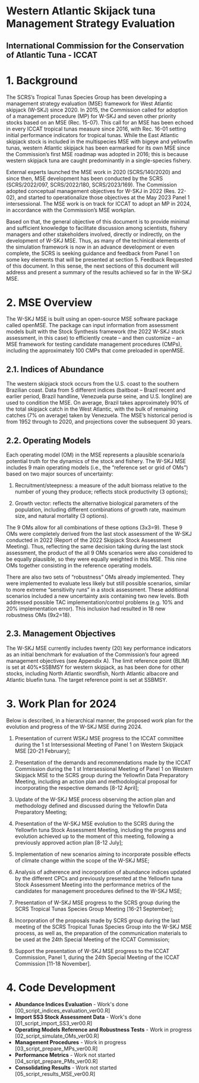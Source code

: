 # Western Atlantic Skijack tuna Management Strategy Evaluation

## International Commission for the Conservation of Atlantic Tuna - ICCAT

# 1. Background

The SCRS’s Tropical Tunas Species Group has been developing a management strategy evaluation (MSE)
framework for West Atlantic skipjack (W-SKJ) since 2020. In 2015, the Commission called for adoption of
a management procedure (MP) for W-SKJ and seven other priority stocks based on an MSE (Rec. 15-07).
This call for an MSE has been echoed in every ICCAT tropical tunas measure since 2016, with Rec. 16-01
setting initial performance indicators for tropical tunas. While the East Atlantic skipjack stock is included in
the multispecies MSE with bigeye and yellowfin tunas, western Atlantic skipjack has been earmarked for its
own MSE since the Commission’s first MSE roadmap was adopted in 2016; this is because western skipjack
tuna are caught predominantly in a single-species fishery.

External experts launched the MSE work in 2020 (SCRS/140/2020) and since then, MSE development has
been conducted by the SCRS (SCRS/2022/097, SCRS/2022/180, SCRS/2023/169). The Commission
adopted conceptual management objectives for W-SKJ in 2022 (Res. 22-02), and started to operationalize
those objectives at the May 2023 Panel 1 intersessional. The MSE work is on track for ICCAT to adopt an
MP in 2024, in accordance with the Commission’s MSE workplan.

Based on that, the general objective of this document is to provide minimal and sufficient knowledge to
facilitate discussion among scientists, fishery managers and other stakeholders involved, directly or
indirectly, on the development of W-SKJ MSE. Thus, as many of the techinical elements of the simulation
framework is now in an advance development or even complete, the SCRS is seeking guidance and feedback
from Panel 1 on some key elements that will be presented at section 5. Feedback Requested of this
document. In this sense, the next sections of this document will address and present a summary of the results
achieved so far in the W-SKJ MSE.

# 2. MSE Overview

The W-SKJ MSE is built using an open-source MSE software package called openMSE. The package can
input information from assessment models built with the Stock Synthesis framework (the 2022 W-SKJ stock
assessment, in this case) to efficiently create – and then customize – an MSE framework for testing
candidate management procedures (CMPs), including the approximately 100 CMPs that come preloaded in
openMSE.

## 2.1. Indices of Abundance

The western skipjack stock occurs from the U.S. coast to the southern Brazilian coast. Data from 5 different
indices (baitboat – Brazil recent and earlier period, Brazil handline, Venezuela purse seine, and U.S.
longline) are used to condition the MSE. On average, Brazil takes approximately 90% of the total skipjack
catch in the West Atlantic, with the bulk of remaining catches (7% on average) taken by Venezuela. The
MSE’s historical period is from 1952 through to 2020, and projections cover the subsequent 30 years.

## 2.2. Operating Models

Each operating model (OM) in the MSE represents a plausible scenario/a potential truth for the dynamics of
the stock and fishery. The W-SKJ MSE includes 9 main operating models (i.e., the “reference set or grid of
OMs”) based on two major sources of uncertainty:

1. Recruitment/steepness: a measure of the adult biomass relative to the number of young they
produce; reflects stock productivity (3 options);

2. Growth vector: reflects the alternative biological parameters of the population, including different
combinations of growth rate, maximum size, and natural mortality (3 options).

The 9 OMs allow for all combinations of these options (3x3=9). These 9 OMs were completely derived from
the last stock assessment of the W-SKJ conducted in 2022 (Report of the 2022 Skipjack Stock Assessment
Meeting). Thus, reflecting the same decision taking during the last stock assessment, the product of the all 9
OMs scenarios were also considered to be equally plausible, so they were equally weighted in this MSE.
This nine OMs together consisting in the reference operating models.

There are also two sets of “robustness” OMs already implemented. They were implemented to evaluate less
likely but still possible scenarios, similar to more extreme “sensitivity runs” in a stock assessment. These
additional scenarios included a new uncertainty axis containing two new levels. Both addressed possible
TAC implementation/control problems (e.g. 10% and 20% implementation error). This inclusion had
resulted in 18 new robustness OMs (9x2=18).

## 2.3. Management Objectives

The W-SKJ MSE currently includes twenty (20) key performance indicators as an initial benchmark for
evaluation of the Commission’s four agreed management objectives (see Appendix A). The limit reference
point (BLIM) is set at 40%*SSBMSY for western skipjack, as has been done for other stocks, including North
Atlantic swordfish, North Atlantic albacore and Atlantic bluefin tuna. The target reference point is set at
SSBMSY.

# 3. Work Plan for 2024

Below is described, in a hierarchical manner, the proposed work plan for the evolution and progress of the
W-SKJ MSE during 2024.

1) Presentation of current WSKJ MSE progress to the ICCAT committee during the 1 st Intersessional
Meeting of Panel 1 on Western Skipjack MSE [20-21 February];

2) Presentation of the demands and recommendations made by the ICCAT Commission during the 1 st
Intersessional Meeting of Panel 1 on Western Skipjack MSE to the SCRS group during the Yellowfin
Data Preparatory Meeting, including an action plan and methodological proposal for incorporating the
respective demands [8-12 April];

3) Update of the W-SKJ MSE process observing the action plan and methodology defined and discussed
during the Yellowfin Data Preparatory Meeting;

4) Presentation of the W-SKJ MSE evolution to the SCRS during the Yellowfin tuna Stock Assessment
Meeting, including the progress and evolution achieved up to the moment of this meeting, following a
previously approved action plan [8-12 July];

5) Implementation of new scenarios aiming to incorporate possible effects of climate change within the scope of the W-SKJ MSE;

6) Analysis of adherence and incorporation of abundance indices updated by the different CPCs and
previously presented at the Yellowfin tuna Stock Assessment Meeting into the performance metrics of
the candidates for management procedures defined to the W-SKJ MSE;

7) Presentation of W-SKJ MSE progress to the SCRS group during the SCRS Tropical Tunas Species
Group Meeting [16-21 September];

8) Incorporation of the proposals made by SCRS group during the last meeting of the SCRS Tropical
Tunas Species Group into the W-SKJ MSE process, as well as, the preparation of the communication
materials to be used at the 24th Special Meeting of the ICCAT Commission;

9) Support the presentation of W-SKJ MSE progress to the ICCAT Commission, Panel 1, during the
24th Special Meeting of the ICCAT Commission [11-18 November].

# 4. Code Development

- **Abundance Indices Evaluation** - Work's done [00_script_indices_evaluation_ver00.R]
- **Import SS3 Stock Assessment Data** - Work's done [01_script_import_SS3_ver00.R]
- **Operating Models Reference and Robustness Tests** - Work in progress [02_script_simulate_OMs_ver00.R]
- **Management Procedures** - Work in progress [03_script_prepare_MPs_ver00.R]
- **Performance Metrics** - Work not started [04_script_prepare_PMs_ver00.R]
- **Consolidating Results** - Work not started [05_script_results_MSE_ver00.R]


